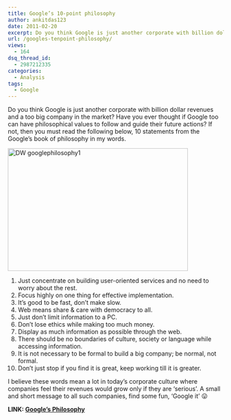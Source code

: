 ```yaml
---
title: Google’s 10-point philosophy
author: ankitdas123
date: 2011-02-20
excerpt: Do you think Google is just another corporate with billion dollar revenues and a too big company in the market? Have you ever thought if Google can too have philosophical values to follow and guide their future actions?
url: /googles-tenpoint-philosophy/
views:
  - 164
dsq_thread_id:
  - 2987212335
categories:
  - Analysis
tags:
  - Google
---
```

Do you think Google is just another corporate with billion dollar revenues and a too big company in the market? Have you ever thought if Google too can have philosophical values to follow and guide their future actions? If not, then you must read the following below, 10 statements from the Google’s book of philosophy in my words.

[<img style="background-image: none; padding-left: 0px; padding-right: 0px; display: inline; padding-top: 0px; border: 0px;" title="DW googlephilosophy1" src="http://cdn.devilsworkshop.org/files/2011/02/DW-googlephilosophy1_thumb.jpg" border="0" alt="DW googlephilosophy1" width="420" height="286" />][1]

  1. Just concentrate on building user-oriented services and no need to worry about the rest.
  2. Focus highly on one thing for effective implementation.
  3. It&#8217;s good to be fast, don’t make slow.
  4. Web means share & care with democracy to all.
  5. Just don’t limit information to a PC.
  6. Don’t lose ethics while making too much money.
  7. Display as much information as possible through the web.
  8. There should be no boundaries of culture, society or language while accessing information.
  9. It is not necessary to be formal to build a big company; be normal, not formal.
 10. Don’t just stop if you find it is great, keep working till it is greater.

I believe these words mean a lot in today’s corporate culture where companies feel their revenues would grow only if they are ‘serious’. A small and short message to all such companies, find some fun, ‘Google it’ 😛

**LINK: <a href="http://www.google.com/corporate/tenthings.html" onclick="_gaq.push(['_trackEvent', 'outbound-article', 'http://www.google.com/corporate/tenthings.html', 'Google&#8217;s Philosophy']);" target="_blank">Google&#8217;s Philosophy</a>**

 [1]: http://cdn.devilsworkshop.org/files/2011/02/DW-googlephilosophy1.jpg

